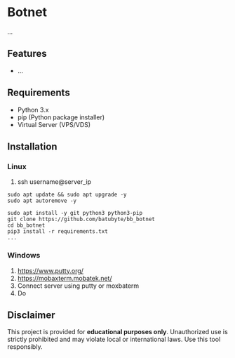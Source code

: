 # Botnet

...

## Features
- ...

## Requirements
- Python 3.x
- pip (Python package installer)
- Virtual Server (VPS/VDS)

## Installation

### Linux
1. ssh username@server_ip
```
sudo apt update && sudo apt upgrade -y
sudo apt autoremove -y
```
```
sudo apt install -y git python3 python3-pip
git clone https://github.com/batubyte/bb_botnet
cd bb_botnet
pip3 install -r requirements.txt
...
```

### Windows
1. https://www.putty.org/
2. https://mobaxterm.mobatek.net/
3. Connect server using putty or moxbaterm
4. Do 

## Disclaimer
This project is provided for **educational purposes only**. Unauthorized use is strictly prohibited and may violate local or international laws. Use this tool responsibly.
